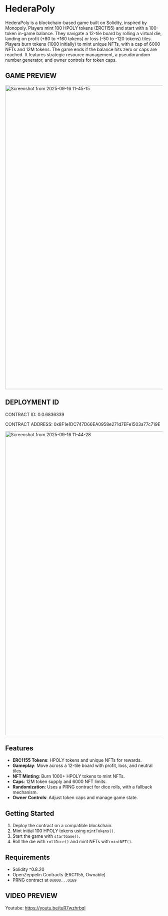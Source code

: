 # HederaPoly

HederaPoly is a blockchain-based game built on Solidity, inspired by Monopoly. Players mint 100 HPOLY tokens (ERC1155) and start with a 100-token in-game balance. They navigate a 12-tile board by rolling a virtual die, landing on profit (+80 to +160 tokens) or loss (-50 to -120 tokens) tiles. Players burn tokens (1000 initially) to mint unique NFTs, with a cap of 6000 NFTs and 12M tokens. The game ends if the balance hits zero or caps are reached. It features strategic resource management, a pseudorandom number generator, and owner controls for token caps.

## GAME PREVIEW
<img width="1920" height="969" alt="Screenshot from 2025-09-16 11-45-15" src="https://github.com/user-attachments/assets/1c2b7d87-9c6a-4232-9248-ce01ad93ed2f" />


## DEPLOYMENT ID
CONTRACT ID: 0.0.6836339

CONTRACT ADDRESS: 0x8F1e1DC747D66EA0958e271d7EFe1503a77c719E

<img width="1920" height="969" alt="Screenshot from 2025-09-16 11-44-28" src="https://github.com/user-attachments/assets/3f1203d8-bb53-4a96-8d20-a691b1cefce4" />


## Features

- **ERC1155 Tokens**: HPOLY tokens and unique NFTs for rewards.
- **Gameplay**: Move across a 12-tile board with profit, loss, and neutral tiles.
- **NFT Minting**: Burn 1000+ HPOLY tokens to mint NFTs.
- **Caps**: 12M token supply and 6000 NFT limits.
- **Randomization**: Uses a PRNG contract for dice rolls, with a fallback mechanism.
- **Owner Controls**: Adjust token caps and manage game state.

## Getting Started

1. Deploy the contract on a compatible blockchain.
2. Mint initial 100 HPOLY tokens using `mintTokens()`.
3. Start the game with `startGame()`.
4. Roll the die with `rollDice()` and mint NFTs with `mintNFT()`.

## Requirements

- Solidity ^0.8.20
- OpenZeppelin Contracts (ERC1155, Ownable)
- PRNG contract at `0x000...0169`

## VIDEO PREVIEW
Youtube: https://youtu.be/tuR7wzhrbqI
